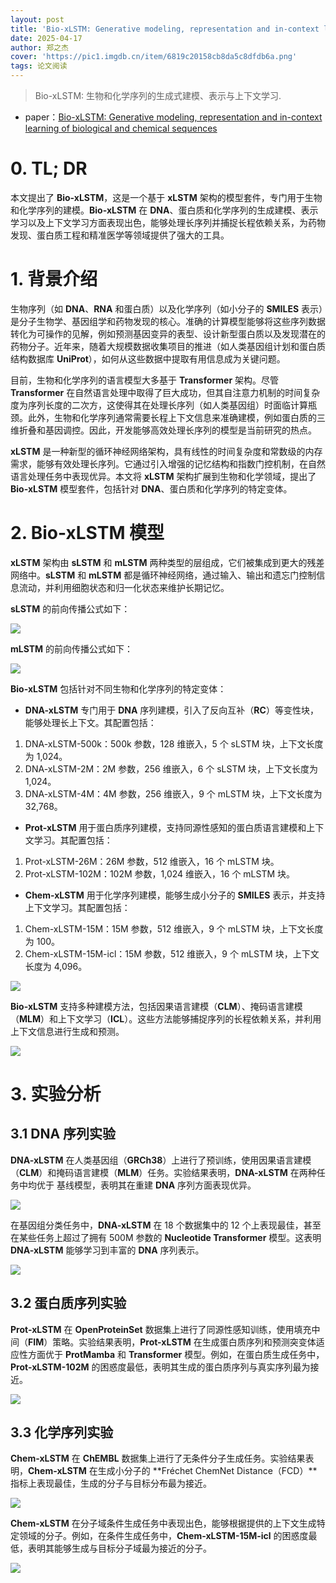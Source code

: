 ```yaml
---
layout: post
title: 'Bio-xLSTM: Generative modeling, representation and in-context learning of biological and chemical sequences'
date: 2025-04-17
author: 郑之杰
cover: 'https://pic1.imgdb.cn/item/6819c20158cb8da5c8dfdb6a.png'
tags: 论文阅读
---
```


> Bio-xLSTM: 生物和化学序列的生成式建模、表示与上下文学习.

- paper：[Bio-xLSTM: Generative modeling, representation and in-context learning of biological and chemical sequences](https://arxiv.org/abs/2411.04165)

# 0. TL; DR
本文提出了 **Bio-xLSTM**，这是一个基于 **xLSTM** 架构的模型套件，专门用于生物和化学序列的建模。**Bio-xLSTM** 在 **DNA**、蛋白质和化学序列的生成建模、表示学习以及上下文学习方面表现出色，能够处理长序列并捕捉长程依赖关系，为药物发现、蛋白质工程和精准医学等领域提供了强大的工具。

# 1. 背景介绍

生物序列（如 **DNA**、**RNA** 和蛋白质）以及化学序列（如小分子的 **SMILES** 表示）是分子生物学、基因组学和药物发现的核心。准确的计算模型能够将这些序列数据转化为可操作的见解，例如预测基因变异的表型、设计新型蛋白质以及发现潜在的药物分子。近年来，随着大规模数据收集项目的推进（如人类基因组计划和蛋白质结构数据库 **UniProt**），如何从这些数据中提取有用信息成为关键问题。

目前，生物和化学序列的语言模型大多基于 **Transformer** 架构。尽管 **Transformer** 在自然语言处理中取得了巨大成功，但其自注意力机制的时间复杂度为序列长度的二次方，这使得其在处理长序列（如人类基因组）时面临计算瓶颈。此外，生物和化学序列通常需要长程上下文信息来准确建模，例如蛋白质的三维折叠和基因调控。因此，开发能够高效处理长序列的模型是当前研究的热点。

**xLSTM** 是一种新型的循环神经网络架构，具有线性的时间复杂度和常数级的内存需求，能够有效处理长序列。它通过引入增强的记忆结构和指数门控机制，在自然语言处理任务中表现优异。本文将 **xLSTM** 架构扩展到生物和化学领域，提出了 **Bio-xLSTM** 模型套件，包括针对 **DNA**、蛋白质和化学序列的特定变体。

# 2. Bio-xLSTM 模型

**xLSTM** 架构由 **sLSTM** 和 **mLSTM** 两种类型的层组成，它们被集成到更大的残差网络中。**sLSTM** 和 **mLSTM** 都是循环神经网络，通过输入、输出和遗忘门控制信息流动，并利用细胞状态和归一化状态来维护长期记忆。

**sLSTM** 的前向传播公式如下：

![](https://pic1.imgdb.cn/item/6819c49358cb8da5c8dfdeae.png)

**mLSTM** 的前向传播公式如下：

![](https://pic1.imgdb.cn/item/6819c4a358cb8da5c8dfdeb3.png)


**Bio-xLSTM** 包括针对不同生物和化学序列的特定变体：
- **DNA-xLSTM** 专门用于 **DNA** 序列建模，引入了反向互补（**RC**）等变性块，能够处理长上下文。其配置包括：
1. DNA-xLSTM-500k：500k 参数，128 维嵌入，5 个 sLSTM 块，上下文长度为 1,024。
2. DNA-xLSTM-2M：2M 参数，256 维嵌入，6 个 sLSTM 块，上下文长度为 1,024。
3. DNA-xLSTM-4M：4M 参数，256 维嵌入，9 个 mLSTM 块，上下文长度为 32,768。
- **Prot-xLSTM** 用于蛋白质序列建模，支持同源性感知的蛋白质语言建模和上下文学习。其配置包括：
1. Prot-xLSTM-26M：26M 参数，512 维嵌入，16 个 mLSTM 块。
2. Prot-xLSTM-102M：102M 参数，1,024 维嵌入，16 个 mLSTM 块。
- **Chem-xLSTM** 用于化学序列建模，能够生成小分子的 **SMILES** 表示，并支持上下文学习。其配置包括：
1. Chem-xLSTM-15M：15M 参数，512 维嵌入，9 个 mLSTM 块，上下文长度为 100。
2. Chem-xLSTM-15M-icl：15M 参数，512 维嵌入，9 个 mLSTM 块，上下文长度为 4,096。

![](https://pic1.imgdb.cn/item/6819c56958cb8da5c8dfdf12.png)

**Bio-xLSTM** 支持多种建模方法，包括因果语言建模（**CLM**）、掩码语言建模（**MLM**）和上下文学习（**ICL**）。这些方法能够捕捉序列的长程依赖关系，并利用上下文信息进行生成和预测。

![](https://pic1.imgdb.cn/item/6819c57a58cb8da5c8dfdf29.png)

# 3. 实验分析

## 3.1 DNA 序列实验

**DNA-xLSTM** 在人类基因组（**GRCh38**）上进行了预训练，使用因果语言建模（**CLM**）和掩码语言建模（**MLM**）任务。实验结果表明，**DNA-xLSTM** 在两种任务中均优于 基线模型，表明其在重建 **DNA** 序列方面表现优异。

![](https://pic1.imgdb.cn/item/6819c62e58cb8da5c8dfdf65.png)

在基因组分类任务中，**DNA-xLSTM** 在 18 个数据集中的 12 个上表现最佳，甚至在某些任务上超过了拥有 500M 参数的 **Nucleotide Transformer** 模型。这表明 **DNA-xLSTM** 能够学习到丰富的 **DNA** 序列表示。

![](https://pic1.imgdb.cn/item/6819c65358cb8da5c8dfdf71.png)

## 3.2 蛋白质序列实验

**Prot-xLSTM** 在 **OpenProteinSet** 数据集上进行了同源性感知训练，使用填充中间（**FIM**）策略。实验结果表明，**Prot-xLSTM** 在生成蛋白质序列和预测突变体适应性方面优于 **ProtMamba** 和 **Transformer** 模型。例如，在蛋白质生成任务中，**Prot-xLSTM-102M** 的困惑度最低，表明其生成的蛋白质序列与真实序列最为接近。

![](https://pic1.imgdb.cn/item/6819c67d58cb8da5c8dfdf7f.png)

## 3.3 化学序列实验

**Chem-xLSTM** 在 **ChEMBL** 数据集上进行了无条件分子生成任务。实验结果表明，**Chem-xLSTM** 在生成小分子的 **Fréchet ChemNet Distance（FCD）**指标上表现最佳，生成的分子与目标分布最为接近。

![](https://pic1.imgdb.cn/item/6819c73958cb8da5c8dfdfa1.png)

**Chem-xLSTM** 在分子域条件生成任务中表现出色，能够根据提供的上下文生成特定领域的分子。例如，在条件生成任务中，**Chem-xLSTM-15M-icl** 的困惑度最低，表明其能够生成与目标分子域最为接近的分子。

![](https://pic1.imgdb.cn/item/6819c75258cb8da5c8dfdfa3.png)
